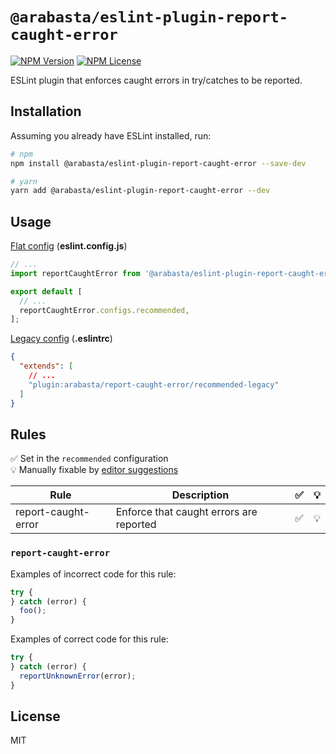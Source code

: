 # `@arabasta/eslint-plugin-report-caught-error`

[![NPM Version](https://img.shields.io/npm/v/%40arabasta%2Feslint-plugin-report-caught-error)](https://www.npmjs.com/package/@arabasta/eslint-plugin-report-caught-error)
[![NPM License](https://img.shields.io/npm/l/%40arabasta%2Feslint-plugin-report-caught-error)](https://github.com/CloudNStoyan/arabasta/blob/main/eslint-plugin-report-caught-error/LICENSE)

ESLint plugin that enforces caught errors in try/catches to be reported.

## Installation

Assuming you already have ESLint installed, run:

```sh
# npm
npm install @arabasta/eslint-plugin-report-caught-error --save-dev

# yarn
yarn add @arabasta/eslint-plugin-report-caught-error --dev
```

## Usage

[Flat config](https://eslint.org/docs/latest/use/configure/configuration-files)
(**eslint.config.js**)

```js
// ...
import reportCaughtError from '@arabasta/eslint-plugin-report-caught-error';

export default [
  // ...
  reportCaughtError.configs.recommended,
];
```

[Legacy config](https://eslint.org/docs/latest/use/configure/configuration-files-deprecated)
(**.eslintrc**)

```json
{
  "extends": [
    // ...
    "plugin:arabasta/report-caught-error/recommended-legacy"
  ]
}
```

## Rules

✅ Set in the `recommended` configuration\
💡 Manually fixable by [editor suggestions](https://eslint.org/docs/latest/developer-guide/working-with-rules#providing-suggestions)

| Rule                | Description                             | ✅  | 💡  |
| ------------------- | --------------------------------------- | :-: | :-: |
| report-caught-error | Enforce that caught errors are reported | ✅  | 💡  |

### `report-caught-error`

Examples of incorrect code for this rule:

```js
try {
} catch (error) {
  foo();
}
```

Examples of correct code for this rule:

```js
try {
} catch (error) {
  reportUnknownError(error);
}
```

## License

MIT
